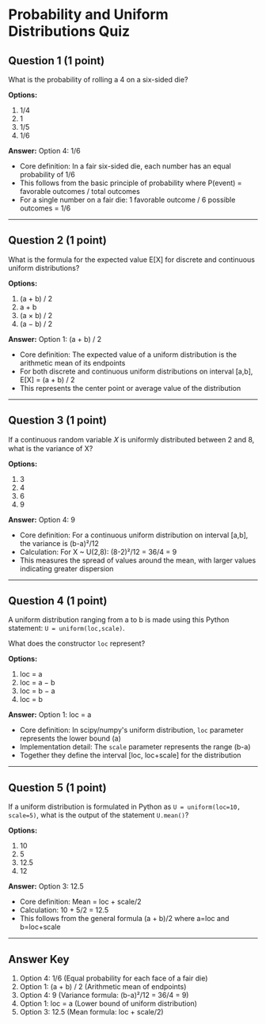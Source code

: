 # Probability and Uniform Distributions Quiz

## Question 1 (1 point)
What is the probability of rolling a 4 on a six-sided die?

**Options:**
1. 1/4
2. 1
3. 1/5
4. 1/6

**Answer:** Option 4: 1/6
- Core definition: In a fair six-sided die, each number has an equal probability of 1/6
- This follows from the basic principle of probability where P(event) = favorable outcomes / total outcomes
- For a single number on a fair die: 1 favorable outcome / 6 possible outcomes = 1/6

---

## Question 2 (1 point)
What is the formula for the expected value E[X] for discrete and continuous uniform distributions?

**Options:**
1. (a + b) / 2
2. a + b
3. (a × b) / 2
4. (a − b) / 2

**Answer:** Option 1: (a + b) / 2
- Core definition: The expected value of a uniform distribution is the arithmetic mean of its endpoints
- For both discrete and continuous uniform distributions on interval [a,b], E[X] = (a + b) / 2
- This represents the center point or average value of the distribution

---

## Question 3 (1 point)
If a continuous random variable 𝑋 is uniformly distributed between 2 and 8, what is the variance of X?

**Options:**
1. 3
2. 4
3. 6
4. 9

**Answer:** Option 4: 9
- Core definition: For a continuous uniform distribution on interval [a,b], the variance is (b-a)²/12
- Calculation: For X ~ U(2,8): (8-2)²/12 = 36/4 = 9
- This measures the spread of values around the mean, with larger values indicating greater dispersion

---

## Question 4 (1 point)
A uniform distribution ranging from a to b is made using this Python statement:
`U = uniform(loc,scale)`.

What does the constructor `loc` represent?

**Options:**
1. loc = a
2. loc = a − b
3. loc = b − a
4. loc = b

**Answer:** Option 1: loc = a
- Core definition: In scipy/numpy's uniform distribution, `loc` parameter represents the lower bound (a)
- Implementation detail: The `scale` parameter represents the range (b-a)
- Together they define the interval [loc, loc+scale] for the distribution

---

## Question 5 (1 point)
If a uniform distribution is formulated in Python as `U = uniform(loc=10, scale=5)`, what is the output of the statement `U.mean()`?

**Options:**
1. 10
2. 5
3. 12.5
4. 12

**Answer:** Option 3: 12.5
- Core definition: Mean = loc + scale/2
- Calculation: 10 + 5/2 = 12.5
- This follows from the general formula (a + b)/2 where a=loc and b=loc+scale

---

## Answer Key
1. Option 4: 1/6 (Equal probability for each face of a fair die)
2. Option 1: (a + b) / 2 (Arithmetic mean of endpoints)
3. Option 4: 9 (Variance formula: (b-a)²/12 = 36/4 = 9)
4. Option 1: loc = a (Lower bound of uniform distribution)
5. Option 3: 12.5 (Mean formula: loc + scale/2)